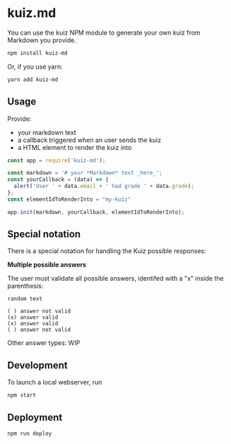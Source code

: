 # kuiz.md

You can use the kuiz NPM module to generate your own kuiz from Markdown you provide.

```bash
npm install kuiz-md
```

Or, if you use yarn:
```bash
yarn add kuiz-md
```

## Usage

Provide:

- your markdown text
- a callback triggered when an user sends the kuiz
- a HTML element to render the kuiz into

```javascript
const app = require('kuiz-md');

const markdown = '# your *Markdown* text _here_';
const yourCallback = (data) => {
  alert('User ' + data.email + ' had grade ' + data.grade);
};
const elementIdToRenderInto = "my-kuiz"

app.init(markdown, yourCallback, elementIdToRenderInto);
```

## Special notation

There is a special notation for handling the Kuiz possible responses:

**Multiple possible answers**

The user must validate all possible answers, identifed with a "x" inside the parenthesis:
```
random text

( ) answer not valid
(x) answer valid
(x) answer valid
( ) answer not valid
```

Other answer types: WIP

## Development

To launch a local webserver, run
```bash
npm start
```

## Deployment

```bash
npm run deploy
```
